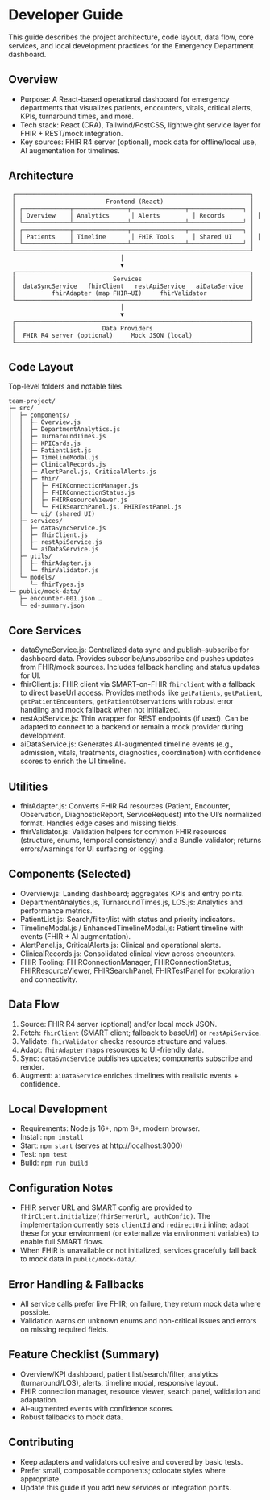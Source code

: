 # Developer Guide

This guide describes the project architecture, code layout, data flow, core services, and local development practices for the Emergency Department dashboard.

## Overview

- Purpose: A React-based operational dashboard for emergency departments that visualizes patients, encounters, vitals, critical alerts, KPIs, turnaround times, and more.
- Tech stack: React (CRA), Tailwind/PostCSS, lightweight service layer for FHIR + REST/mock integration.
- Key sources: FHIR R4 server (optional), mock data for offline/local use, AI augmentation for timelines.

## Architecture

```
 ┌─────────────────────────────────────────────────────────────────┐
 │                         Frontend (React)                        │
 │ ┌─────────────┬───────────────┬───────────────┬───────────────┐ │
 │ │ Overview    │ Analytics      │ Alerts         │ Records       │ │
 │ └─────────────┴───────────────┴───────────────┴───────────────┘ │
 │ ┌─────────────┬───────────────┬───────────────┬───────────────┐ │
 │ │ Patients    │ Timeline       │ FHIR Tools     │ Shared UI     │ │
 │ └─────────────┴───────────────┴───────────────┴───────────────┘ │
 └─────────────────────────────────────────────────────────────────┘
                               │
                               ▼
 ┌─────────────────────────────────────────────────────────────────┐
 │                           Services                              │
 │  dataSyncService   fhirClient   restApiService   aiDataService  │
 │          fhirAdapter (map FHIR→UI)     fhirValidator            │
 └─────────────────────────────────────────────────────────────────┘
                               │
                               ▼
 ┌─────────────────────────────────────────────────────────────────┐
 │                        Data Providers                           │
 │  FHIR R4 server (optional)     Mock JSON (local)                │
 └─────────────────────────────────────────────────────────────────┘
```

## Code Layout

Top-level folders and notable files.

```
team-project/
├─ src/
│  ├─ components/
│  │  ├─ Overview.js
│  │  ├─ DepartmentAnalytics.js
│  │  ├─ TurnaroundTimes.js
│  │  ├─ KPICards.js
│  │  ├─ PatientList.js
│  │  ├─ TimelineModal.js
│  │  ├─ ClinicalRecords.js
│  │  ├─ AlertPanel.js, CriticalAlerts.js
│  │  ├─ fhir/
│  │  │  ├─ FHIRConnectionManager.js
│  │  │  ├─ FHIRConnectionStatus.js
│  │  │  ├─ FHIRResourceViewer.js
│  │  │  └─ FHIRSearchPanel.js, FHIRTestPanel.js
│  │  └─ ui/ (shared UI)
│  ├─ services/
│  │  ├─ dataSyncService.js
│  │  ├─ fhirClient.js
│  │  ├─ restApiService.js
│  │  └─ aiDataService.js
│  ├─ utils/
│  │  ├─ fhirAdapter.js
│  │  └─ fhirValidator.js
│  └─ models/
│     └─ fhirTypes.js
└─ public/mock-data/
   ├─ encounter-001.json …
   └─ ed-summary.json
```

## Core Services

- dataSyncService.js: Centralized data sync and publish–subscribe for dashboard data. Provides subscribe/unsubscribe and pushes updates from FHIR/mock sources. Includes fallback handling and status updates for UI.
- fhirClient.js: FHIR client via SMART-on-FHIR `fhirclient` with a fallback to direct baseUrl access. Provides methods like `getPatients`, `getPatient`, `getPatientEncounters`, `getPatientObservations` with robust error handling and mock fallback when not initialized.
- restApiService.js: Thin wrapper for REST endpoints (if used). Can be adapted to connect to a backend or remain a mock provider during development.
- aiDataService.js: Generates AI-augmented timeline events (e.g., admission, vitals, treatments, diagnostics, coordination) with confidence scores to enrich the UI timeline.

## Utilities

- fhirAdapter.js: Converts FHIR R4 resources (Patient, Encounter, Observation, DiagnosticReport, ServiceRequest) into the UI’s normalized format. Handles edge cases and missing fields.
- fhirValidator.js: Validation helpers for common FHIR resources (structure, enums, temporal consistency) and a Bundle validator; returns errors/warnings for UI surfacing or logging.

## Components (Selected)

- Overview.js: Landing dashboard; aggregates KPIs and entry points.
- DepartmentAnalytics.js, TurnaroundTimes.js, LOS.js: Analytics and performance metrics.
- PatientList.js: Search/filter/list with status and priority indicators.
- TimelineModal.js / EnhancedTimelineModal.js: Patient timeline with events (FHIR + AI augmentation).
- AlertPanel.js, CriticalAlerts.js: Clinical and operational alerts.
- ClinicalRecords.js: Consolidated clinical view across encounters.
- FHIR Tooling: FHIRConnectionManager, FHIRConnectionStatus, FHIRResourceViewer, FHIRSearchPanel, FHIRTestPanel for exploration and connectivity.

## Data Flow

1) Source: FHIR R4 server (optional) and/or local mock JSON.
2) Fetch: `fhirClient` (SMART client; fallback to baseUrl) or `restApiService`.
3) Validate: `fhirValidator` checks resource structure and values.
4) Adapt: `fhirAdapter` maps resources to UI-friendly data.
5) Sync: `dataSyncService` publishes updates; components subscribe and render.
6) Augment: `aiDataService` enriches timelines with realistic events + confidence.

## Local Development

- Requirements: Node.js 16+, npm 8+, modern browser.
- Install: `npm install`
- Start: `npm start` (serves at http://localhost:3000)
- Test: `npm test`
- Build: `npm run build`

## Configuration Notes

- FHIR server URL and SMART config are provided to `fhirClient.initialize(fhirServerUrl, authConfig)`. The implementation currently sets `clientId` and `redirectUri` inline; adapt these for your environment (or externalize via environment variables) to enable full SMART flows.
- When FHIR is unavailable or not initialized, services gracefully fall back to mock data in `public/mock-data/`.

## Error Handling & Fallbacks

- All service calls prefer live FHIR; on failure, they return mock data where possible.
- Validation warns on unknown enums and non-critical issues and errors on missing required fields.

## Feature Checklist (Summary)

- Overview/KPI dashboard, patient list/search/filter, analytics (turnaround/LOS), alerts, timeline modal, responsive layout.
- FHIR connection manager, resource viewer, search panel, validation and adaptation.
- AI-augmented events with confidence scores.
- Robust fallbacks to mock data.

## Contributing

- Keep adapters and validators cohesive and covered by basic tests.
- Prefer small, composable components; colocate styles where appropriate.
- Update this guide if you add new services or integration points.

